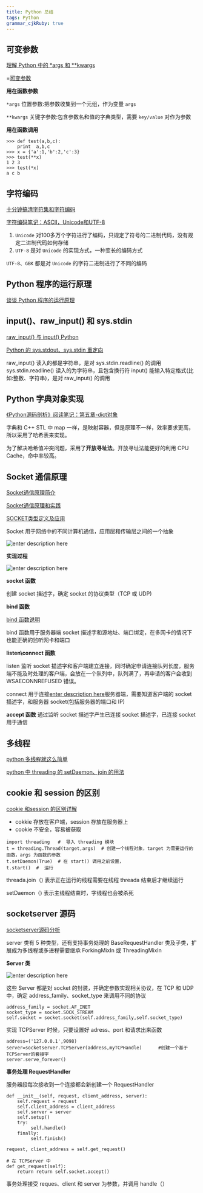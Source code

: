 ```yaml
---
title: Python 总结
tags: Python
grammar_cjkRuby: true
---
```




##  可变参数
[理解 Python 中的 *args 和 **kwargs][1]

=[可变参数][2]

**用在函数参数**

`*args` 位置参数:把参数收集到一个元组，作为变量 `args`

`**kwargs` 关键字参数:包含参数名和值的字典类型，需要 `key/value` 对作为参数

**用在函数调用**
```python?linenums
>>> def test(a,b,c):
	print  a,b,c
>>> x = {'a':1,'b':2,'c':3}
>>> test(**x)
1 2 3
>>> test(*x) 
a c b
```

##  字符编码

[十分钟搞清字符集和字符编码][3]

[字符编码笔记：ASCII，Unicode和UTF-8][4]


 1. `Unicode` 对100多万个字符进行了编码，只规定了符号的二进制代码，没有规定二进制代码如何存储
 2. `UTF-8` 是对 `Unicode` 的实现方式，一种变长的编码方式


`UTF-8`、`GBK` 都是对 `Unicode` 的字符二进制进行了不同的编码


##  Python 程序的运行原理
[谈谈 Python 程序的运行原理][5]



##  input()、raw_input() 和 sys.stdin
[raw_input() 与 input() Python][6]

[Python 的 sys.stdout、sys.stdin 重定向][7]

raw_input() 读入的都是字符串，是对 sys.stdin.readline() 的调用
sys.stdin.readline() 读入的为字符串，且包含换行符
input() 能输入特定格式(比如:整数、字符串)，是对 raw_input() 的调用

##  Python 字典对象实现
[《Python源码剖析》阅读笔记：第五章-dict对象][8]


字典和 C++ STL 中 map 一样，是映射容器，但是原理不一样，效率要求更高，所以采用了哈希表来实现。

为了解决哈希值冲突问题，采用了**开放寻址法**。开放寻址法能更好的利用 CPU Cache，命中率较高。


##  Socket 通信原理
[Socket通信原理简介][9]

[ Socket通信原理和实践][10]

[SOCKET类型定义及应用][11]

Socket 用于网络中的不同计算机通信，应用层和传输层之间的一个抽象

![enter description here][12]

**实现过程**

![enter description here][13]

**socket 函数**

创建 socket 描述字，确定 socket 的协议类型（TCP 或 UDP)

**bind 函数**

[bind 函数说明][14]

bind 函数用于服务器端 socket 描述字和源地址、端口绑定，在多网卡的情况下也能正确的监听网卡和端口

**listen\connect 函数**

listen 监听 socket 描述字和客户端建立连接，同时确定申请连接队列长度，服务端不能及时处理的客户端，会放在一个队列中，队列满了，再申请的客户会收到 WSAECONNREFUSED 错误。

connect 用于连接[enter description here][15]服务器端，需要知道客户端的 socket 描述字，和服务器 socket(包括服务器的端口和 IP)


**accept 函数**
通过监听 socket 描述字产生已连接 socket 描述字，已连接 socket 用于通信


##  多线程
[python 多线程就这么简单][16]

[python 中 threading 的 setDaemon、join 的用法][17]


##  cookie 和 session 的区别

[cookie 和session 的区别详解][18]

* cokkie 存放在客户端，session 存放在服务器上
* cookie 不安全，容易被获取


```python?linenums
import threading   #  导入 threading 模块
t = threading.Thread(target,args)  # 创建一个线程对象，target 为需要运行的函数，args 为函数的参数
t.setDaemon(True)  # 在 start() 调用之前设置，
t.start()  #  运行
```

threada.join（) 表示正在运行的线程需要在线程 threada 结束后才继续运行

setDaemon（) 表示主线程结束时，字线程也会被杀死

##  socketserver 源码
[socketserver源码分析][19]

server 类有 5 种类型，还有支持事务处理的 BaseRequestHandler 类及子类，扩展成为多线程或多进程需要继承 ForkingMixIn 或 ThreadingMixIn

**Server 类**

![enter description here][20]

这些 Server 都是对 socket 的封装，并确定参数实现相关协议，在 TCP 和 UDP 中，确定 address_family、socket_type 来调用不同的协议

```python?linenums
address_family = socket.AF_INET
socket_type = socket.SOCK_STREAM
self.socket = socket.socket(self.address_family,self.socket_type)
```

实现 TCPServer 时候，只要设置好 adress、port 和请求出来函数

```python?linenums
address=('127.0.0.1',9098)
server=socketserver.TCPServer(address,myTCPHandle)      #创建一个基于TCPServer的套接字
server.serve_forever() 
```

**事务处理 RequestHandler**

服务器段每次接收到一个连接都会新创建一个 RequestHandler

```python?linenums
def __init__(self, request, client_address, server):
    self.request = request
    self.client_address = client_address
    self.server = server
    self.setup()
    try:
         self.handle()
    finally:
         self.finish()

request, client_address = self.get_request()

# 在 TCPServer 中
def get_request(self):
    return return self.socket.accept()

```
事务处理接受 reques、client 和 server 为参数，并调用 handle（） 


  [1]: http://kodango.com/variable-arguments-in-python
  [2]: .//Passing%20arguments%20to%20Python%20functions1.pdf
  [3]: http://cenalulu.github.io/linux/character-encoding/
  [4]: http://www.ruanyifeng.com/blog/2007/10/ascii_unicode_and_utf-8.html
  [5]: https://www.restran.net/2015/10/22/how-python-code-run/
  [6]: http://www.cnblogs.com/way_testlife/archive/2011/03/29/1999283.html
  [7]: http://www.tuicool.com/articles/mE3QJ3
  [8]: http://blog.csdn.net/digimon/article/details/7875789
  [9]: http://www.jianshu.com/p/90348ef3f41e
  [10]: http://blog.csdn.net/jiajia4336/article/details/8798421
  [11]: http://blog.163.com/alice_leee/blog/static/167106323201062332816623/
  [12]: ./images/1466861848287.jpg "1466861848287.jpg"
  [13]: ./images/1466861895747.jpg "1466861895747.jpg"
  [14]: http://www.cnblogs.com/nightwatcher/archive/2011/07/03/2096717.html
  [15]: http://blog.sina.com.cn/s/blog_9f488855010198vn.html
  [16]: http://www.cnblogs.com/fnng/p/3670789.html
  [17]: http://blog.sina.com.cn/s/blog_9f488855010198vn.html
  [18]: http://www.cnblogs.com/shiyangxt/archive/2008/10/07/1305506.html
  [19]: http://www.blogs8.cn/posts/Wx8G9b8
  [20]: ./images/1466930857819.jpg "1466930857819.jpg"
